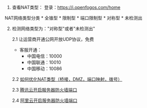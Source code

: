 1. 查看NAT类型：
登录：https://i.openfogos.com/home

NAT网络类型分类
	* 全锥型
	* 限制型
	* 端口限制型
	* 对称型
	* 未检测出

2. 检测网络类型为："对称型"或者"未检测出"

	2.1 让运营商开通公网开放UDP协议，免费
	- 客服开通：
		- 中国电信：10000
		- 中国联通：10010
		- 中国移动：10086
	
	2.2 [如何优化NAT类型（桥接，DMZ，端口映射，拨号）](./%E5%A6%82%E4%BD%95%E4%BD%BF%E8%AE%BE%E5%A4%87%E6%9B%B4%E5%8A%A0%E9%9D%A0%E8%BF%91%E5%85%AC%E7%BD%91.md)

	2.3 [腾讯云开启服务器防火墙端口](./%E8%85%BE%E8%AE%AF%E4%BA%91%E5%BC%80%E5%90%AF%E6%9C%8D%E5%8A%A1%E5%99%A8%E9%98%B2%E7%81%AB%E5%A2%99%E7%AB%AF%E5%8F%A3.md)
 
	2.4 [阿里云开启服务器防火墙端口](./%E9%98%BF%E9%87%8C%E4%BA%91%E5%BC%80%E5%90%AF%E6%9C%8D%E5%8A%A1%E5%99%A8%E9%98%B2%E7%81%AB%E5%A2%99%E7%AB%AF%E5%8F%A3.md)

